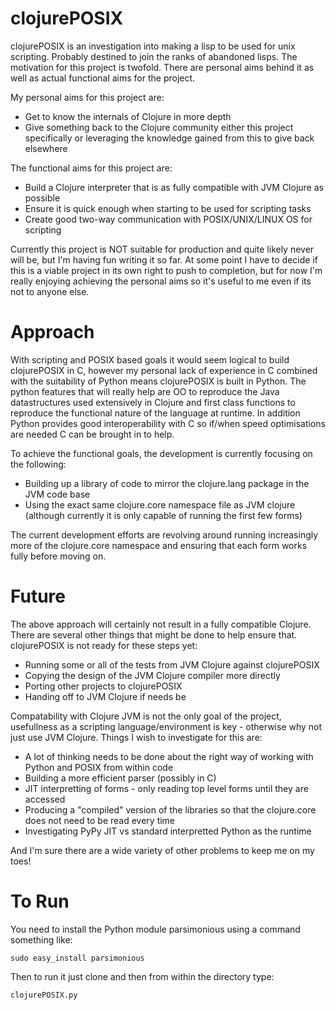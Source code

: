 clojurePOSIX
=========

clojurePOSIX is an investigation into making a lisp to be used for unix scripting. Probably destined to join the ranks
of abandoned lisps.  The motivation for this project is twofold.  There are personal aims behind it as well as actual
functional aims for the project.

My personal aims for this project are:
  * Get to know the internals of Clojure in more depth
  * Give something back to the Clojure community either this project specifically or leveraging the knowledge gained
  from this to give back elsewhere

The functional aims for this project are:
  * Build a Clojure interpreter that is as fully compatible with JVM Clojure as possible
  * Ensure it is quick enough when starting to be used for scripting tasks
  * Create good two-way communication with POSIX/UNIX/LINUX OS for scripting
  
Currently this project is NOT suitable for production and quite likely never will be, but I'm having fun writing it so
far.  At some point I have to decide if this is a viable project in its own right to push to completion, but for now I'm
really enjoying achieving the personal aims so it's useful to me even if its not to anyone else.


Approach
========

With scripting and POSIX based goals it would seem logical to build clojurePOSIX in C, however my personal lack of
experience in C combined with the suitability of Python means clojurePOSIX is built in Python.  The python features that
will really help are OO to reproduce the Java datastructures used extensively in Clojure and first class functions to
reproduce the functional nature of the language at runtime.  In addition Python provides good interoperability with C so
if/when speed optimisations are needed C can be brought in to help.

To achieve the functional goals, the development is currently focusing on the following:

  * Building up a library of code to mirror the clojure.lang package in the JVM code base
  * Using the exact same clojure.core namespace file as JVM clojure (although currently it is only capable of running
  the first few forms)

The current development efforts are revolving around running increasingly more of the clojure.core namespace and
ensuring that each form works fully before moving on.


Future
======

The above approach will certainly not result in a fully compatible Clojure.  There are several other things that might
be done to help ensure that.  clojurePOSIX is not ready for these steps yet:

  * Running some or all of the tests from JVM Clojure against clojurePOSIX
  * Copying the design of the JVM Clojure compiler more directly
  * Porting other projects to clojurePOSIX
  * Handing off to JVM Clojure if needs be

Compatability with Clojure JVM is not the only goal of the project, usefullness as a scripting language/environment is
key - otherwise why not just use JVM Clojure.  Things I wish to investigate for this are:

  * A lot of thinking needs to be done about the right way of working with Python and POSIX from within code
  * Building a more efficient parser (possibly in C)
  * JIT interpretting of forms - only reading top level forms until they are accessed
  * Producing a "compiled" version of the libraries so that the clojure.core does not need to be read every time
  * Investigating PyPy JIT vs standard interpretted Python as the runtime

And I'm sure there are a wide variety of other problems to keep me on my toes!


To Run
========

You need to install the Python module parsimonious using a command something like:

    sudo easy_install parsimonious

Then to run it just clone and then from within the directory type:

    clojurePOSIX.py


